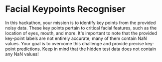 # Facial Keypoints Recogniser
In this hackathon, your mission is to identify key points from the provided noisy data. These key points pertain to critical facial features, such as the location of eyes, mouth, and more. It's important to note that the provided key-point labels are not entirely accurate; many of them contain NaN values. Your goal is to overcome this challenge and provide precise key-point predictions. Keep in mind that the hidden test data does not contain any NaN values!

